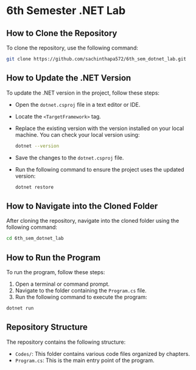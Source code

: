 # 6th Semester .NET Lab

## How to Clone the Repository

To clone the repository, use the following command:

```bash
git clone https://github.com/sachinthapa572/6th_sem_dotnet_lab.git
```

## How to Update the .NET Version

To update the .NET version in the project, follow these steps:

- Open the `dotnet.csproj` file in a text editor or IDE.
- Locate the `<TargetFramework>` tag.
- Replace the existing version with the version installed on your local machine. You can check your local version using:

    ```bash
    dotnet --version
    ```

- Save the changes to the `dotnet.csproj` file.
- Run the following command to ensure the project uses the updated version:

    ```bash
    dotnet restore
    ```


## How to Navigate into the Cloned Folder

After cloning the repository, navigate into the cloned folder using the following command:

```sh
cd 6th_sem_dotnet_lab
```

## How to Run the Program

To run the program, follow these steps:

1. Open a terminal or command prompt.
2. Navigate to the folder containing the `Program.cs` file.
3. Run the following command to execute the program:

```sh
dotnet run
```

## Repository Structure

The repository contains the following structure:

- `Codes/`: This folder contains various code files organized by chapters.
- `Program.cs`: This is the main entry point of the program.
